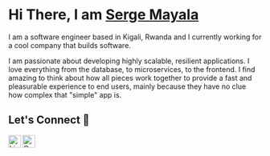 
<h1>Hi There, I am <a  href="https://iamayala.github.io/">Serge Mayala</a> </h1>

I am a software engineer based in Kigali, Rwanda and I currently working for a cool company that builds software.

I am passionate about developing highly scalable, resilient applications. I love everything from the database, to microservices, to the frontend. I find amazing to think about how all pieces work together to provide a fast and pleasurable experience to end users, mainly because they have no clue how complex that "simple" app is.


## Let's Connect :handshake:

<a target="_blank" href="https://www.linkedin.com/in/sergemayala/">
  <img align="left" alt="LinkdeIN" width="25px" src="https://cdn.jsdelivr.net/npm/simple-icons@v3/icons/linkedin.svg" />
</a>
<a target="_blank" href="mailto:ndimayala@gmail.com">
  <img align="left" alt="Gmail" width="25px" src="https://cdn.jsdelivr.net/npm/simple-icons@v3/icons/gmail.svg" />
</a>
